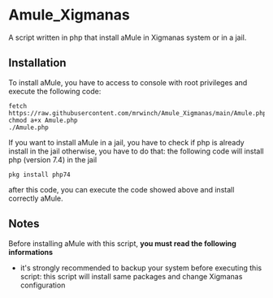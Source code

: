 # Amule_Xigmanas
A script written in php that install aMule in Xigmanas system or in a jail.


## Installation
To install aMule, you have to access to console with root privileges and execute the following code:
```
fetch https://raw.githubusercontent.com/mrwinch/Amule_Xigmanas/main/Amule.php
chmod a+x Amule.php
./Amule.php
```
If you want to install aMule in a jail, you have to check if php is already install in the jail otherwise, you have to do that: the following code will install php (version 7.4) in the jail
```
pkg install php74
```
after this code, you can execute the code showed above and install correctly aMule.

## Notes
Before installing aMule with this script, **you must read the following informations**
* it's strongly recommended to backup your system  before executing this script: this script will install same packages and change Xigmanas configuration
